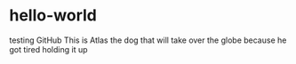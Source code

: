 # hello-world
testing GitHub
This is Atlas the dog that will take over the globe because he got tired holding it up
